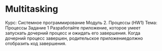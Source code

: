 # Multitasking

Курс: Системное программирование
Модуль 2. Процессы (HW1)
Тема: Процессы
Задание 1
Разработайте приложение, которое умеет запускать дочерний процесс и ожидать его завершения. Когда дочерний процесс завершен, родительское приложениедолжно отобразить код завершения.
